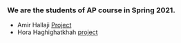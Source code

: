 ### We are the students of AP course in Spring 2021.

- Amir Hallaji [Project](https://github.com/amirhallaji/Computational-Intelligence)
- Hora Haghighatkhah [project](https://github.com/horahagh16/git.hw.git)